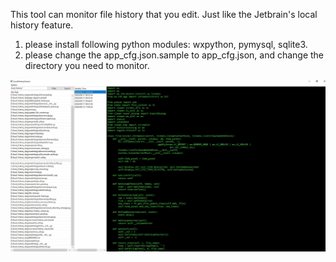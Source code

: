 This tool can monitor file history that you edit. Just like the Jetbrain's local history feature.

1. please install following python modules: wxpython, pymysql, sqlite3.
2. please change the app_cfg.json.sample to app_cfg.json, and change the directory you need to monitor.

<img src="/screenshot/viewer1.jpg" alt="drawing" width="640"/>
